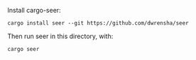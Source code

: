 Install cargo-seer:

```
cargo install seer --git https://github.com/dwrensha/seer
```

Then run seer in this directory, with:

```
cargo seer
```

